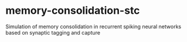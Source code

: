 # memory-consolidation-stc
Simulation of memory consolidation in recurrent spiking neural networks based on synaptic tagging and capture
